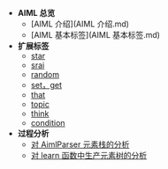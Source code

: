 - **AIML 总览**
  - [AIML 介绍](AIML 介绍.md)
  - [AIML 基本标签](AIML 基本标签.md)
- **扩展标签**
  - [star](star标签.md)
  - [srai](srai标签.md)
  - [random](random标签.md)
  - [set，get](setget标签.md)
  - [that](that标签.md)
  - [topic](topic标签.md)
  - [think](think标签.md)
  - [condition](condition标签.md)
- **过程分析**
  - [对 AimlParser 元素栈的分析](aimlparser元素栈分析.md)
  - [对 learn 函数中生产元素树的分析](learn函数生成元素树的分析.md)